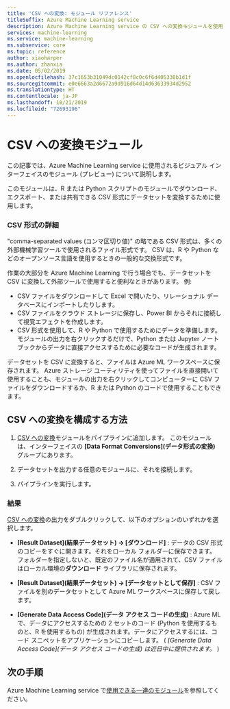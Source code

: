 ```yaml
---
title: 'CSV への変換: モジュール リファレンス'
titleSuffix: Azure Machine Learning service
description: Azure Machine Learning service の CSV への変換モジュールを使用して、R または Python スクリプトのモジュールでダウンロード、エクスポート、または共有できる CSV 形式にデータセットを変換する方法について学習します。
services: machine-learning
ms.service: machine-learning
ms.subservice: core
ms.topic: reference
author: xiaoharper
ms.author: zhanxia
ms.date: 05/02/2019
ms.openlocfilehash: 37c1653b31049dc0142cf8c0c6f6d405338b1d1f
ms.sourcegitcommit: e0e6663a2d6672a9d916d64d14d63633934d2952
ms.translationtype: HT
ms.contentlocale: ja-JP
ms.lasthandoff: 10/21/2019
ms.locfileid: "72693196"
---
```

# <a name="convert-to-csv-module"></a>CSV への変換モジュール

この記事では、Azure Machine Learning service に使用されるビジュアル インターフェイスのモジュール (プレビュー) について説明します。

このモジュールは、R または Python スクリプトのモジュールでダウンロード、エクスポート、または共有できる CSV 形式にデータセットを変換するために使用します。

### <a name="more-about-the-csv-format"></a>CSV 形式の詳細 

"comma-separated values (コンマ区切り値)" の略である CSV 形式は、多くの外部機械学習ツールで使用されるファイル形式です。 CSV は、R や Python などのオープンソース言語を使用するときの一般的な交換形式です。

作業の大部分を Azure Machine Learning で行う場合でも、データセットを CSV に変換して外部ツールで使用すると便利なときがあります。 例:

+ CSV ファイルをダウンロードして Excel で開いたり、リレーショナル データベースにインポートしたりします。  
+ CSV ファイルをクラウド ストレージに保存し、Power BI からそれに接続して視覚エフェクトを作成します。  
+ CSV 形式を使用して、R や Python で使用するためにデータを準備します。 モジュールの出力を右クリックするだけで、Python または Jupyter ノートブックからデータに直接アクセスするために必要なコードが生成されます。 

データセットを CSV に変換すると、ファイルは Azure ML ワークスペースに保存されます。 Azure ストレージ ユーティリティを使ってファイルを直接開いて使用することも、モジュールの出力を右クリックしてコンピューターに CSV ファイルをダウンロードするか、R または Python のコードで使用することもできます。  

## <a name="how-to-configure-convert-to-csv"></a>CSV への変換を構成する方法

1.  [CSV への変換](./convert-to-csv.md)モジュールをパイプラインに追加します。 このモジュールは、インターフェイスの **[Data Format Conversions]\(データ形式の変換\)** グループにあります。 

2. データセットを出力する任意のモジュールに、それを接続します。   
  
3.  パイプラインを実行します。

### <a name="results"></a>結果
  

[CSV への変換](./convert-to-csv.md)の出力をダブルクリックして、以下のオプションのいずれかを選択します。  

 + **[Result Dataset]\(結果データセット\) -> [ダウンロード]** : データの CSV 形式のコピーをすぐに開きます。それをローカル フォルダーに保存できます。 フォルダーを指定しないと、既定のファイル名が適用されて、CSV ファイルはローカル環境の**ダウンロード** ライブラリに保存されます。


 + **[Result Dataset]\(結果データセット\) -> [データセットとして保存]** : CSV ファイルを別のデータセットとして Azure ML ワークスペースに保存して戻します。

 + **[Generate Data Access Code]\(データ アクセス コードの生成\)** : Azure ML で、データにアクセスするための 2 セットのコード (Python を使用するものと、R を使用するもの) が生成されます。データにアクセスするには、コード スニペットをアプリケーションにコピーします。 ( *[Generate Data Access Code]\(データ アクセス コードの生成\) は近日中に提供されます。* )

## <a name="next-steps"></a>次の手順

Azure Machine Learning service で[使用できる一連のモジュール](module-reference.md)を参照してください。 
